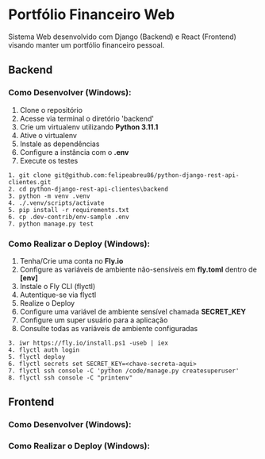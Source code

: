 # Portfólio Financeiro Web

Sistema Web desenvolvido com Django (Backend) e React (Frontend) visando manter um portfólio financeiro pessoal.

## Backend
### Como Desenvolver (Windows):

1. Clone o repositório
2. Acesse via terminal o diretório 'backend'
3. Crie um virtualenv utilizando **Python 3.11.1**
4. Ative o virtualenv
5. Instale as dependências
6. Configure a instância com o **.env**
7. Execute os testes

```console
1. git clone git@github.com:felipeabreu86/python-django-rest-api-clientes.git
2. cd python-django-rest-api-clientes\backend
3. python -m venv .venv
4. ./.venv/scripts/activate
5. pip install -r requirements.txt
6. cp .dev-contrib/env-sample .env
7. python manage.py test
```

### Como Realizar o Deploy (Windows):

1. Tenha/Crie uma conta no **Fly.io**
2. Configure as variáveis de ambiente não-sensíveis em **fly.toml** dentro de **[env]**
3. Instale o Fly CLI (flyctl)
4. Autentique-se via flyctl
5. Realize o Deploy
6. Configure uma variável de ambiente sensível chamada **SECRET_KEY**
7. Configure um super usuário para a aplicação
8. Consulte todas as variáveis de ambiente configuradas

```console
3. iwr https://fly.io/install.ps1 -useb | iex
4. flyctl auth login
5. flyctl deploy
6. flyctl secrets set SECRET_KEY=<chave-secreta-aqui>
7. flyctl ssh console -C 'python /code/manage.py createsuperuser'
8. flyctl ssh console -C "printenv"
```

## Frontend

### Como Desenvolver (Windows):

### Como Realizar o Deploy (Windows):